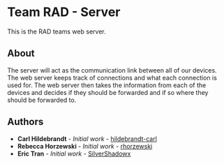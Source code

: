 # Team RAD - Server

This is the RAD teams web server. 

## About

The server will act as the communication link between all of our devices. The web server keeps track of connections and what each connection is used for. The web server then takes the information from each of the devices and decides if they should be forwarded and if so where they should be forwarded to.

## Authors

* **Carl Hildebrandt** - *Initial work* - [hildebrandt-carl](https://github.com/hildebrandt-carl)
* **Rebecca Horzewski** - *Initial work* - [rhorzewski](https://github.com/rhorzewski)
* **Eric Tran** - *Initial work* - [SilverShadowx](https://github.com/SilverShadowx)


